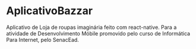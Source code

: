 # AplicativoBazzar
Aplicativo de Loja de roupas imaginária feito com react-native. Para a atividade de Desenvolvimento Móbile promovido pelo curso de Informática
Para Internet, pelo SenacEad.
